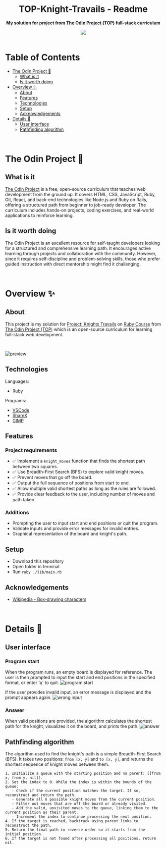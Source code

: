 <h1 align="center">TOP-Knight-Travails - Readme</h1>
<p align="center">
  <strong>
    My solution for project from <a href="https://www.theodinproject.com" target="_blank">The Odin Project (TOP)</a> full-stack curriculum
  </strong>
</p>
<div align="center">
  <a href="https://www.theodinproject.com">
    <img src="_for_readme/banner.png">
  </a>
</div>

<br>

# Table of Contents
* [The Odin Project :thinking:](#the-odin-project-thinking)
  * [What is it](#what-is-it)
  * [Is it worth doing](#is-it-worth-doing)
* [Overview :sparkles:](#overview-sparkles)
  * [About](#about)
  * [Features](#features)
  * [Technologies](#technologies)
  * [Setup](#setup)
  * [Acknowledgements](#acknowledgements)
* [Details :scroll:](#details-scroll)
  * [User interface](#user-interface)
  * [Pathfinding algorithm](#pathfinding-algorithm)

<br>

# The Odin Project :thinking:

## What is it  
[The Odin Project](https://www.theodinproject.com) is a free, open-source curriculum that teaches web development from the ground up. It covers HTML, CSS, JavaScript, Ruby, Git, React, and back-end technologies like Node.js and Ruby on Rails, offering a structured path from beginner to job-ready developer. The curriculum includes hands-on projects, coding exercises, and real-world applications to reinforce learning.

## Is it worth doing  
The Odin Project is an excellent resource for self-taught developers looking for a structured and comprehensive learning path. It encourages active learning through projects and collaboration with the community. However, since it requires self-discipline and problem-solving skills, those who prefer guided instruction with direct mentorship might find it challenging.

<br>

# Overview :sparkles:

## About
This project is my solution for [Project: Knights Travails](https://www.theodinproject.com/lessons/ruby-knights-travails) on [Ruby Course](https://www.theodinproject.com/paths/full-stack-ruby-on-rails/courses/ruby) from [The Odin Project (TOP)](https://www.theodinproject.com) which is an open-source curriculum for learning full-stack web development.

<br>

![preview](/_for_readme/preview.png)

## Technologies
Languages:
- Ruby
  
Programs:
- [VSCode](https://code.visualstudio.com)
- [ShareX](https://getsharex.com)
- [GIMP](https://www.gimp.org)

## Features
### Project requirements
- ✅ Implement a `knight_moves` function that finds the shortest path between two squares.  
- ✅ Use Breadth-First Search (BFS) to explore valid knight moves.  
- ✅ Prevent moves that go off the board.  
- ✅ Output the full sequence of positions from start to end.  
- ✅ Allow multiple valid shortest paths as long as the rules are followed.  
- ✅ Provide clear feedback to the user, including number of moves and path taken.  

### Additions
- Prompting the user to input start and end positions or quit the program.
- Validate inputs and provide error messages for invalid entries.
- Graphical representation of the board and knight's path.

## Setup
- Download this repository
- Open folder in terminal
- Run `ruby ./lib/main.rb`

## Acknowledgements
- [Wikipedia - Box-drawing characters](https://en.wikipedia.org/wiki/Box-drawing_characters)

<br>

# Details :scroll:

## User interface

### Program start
When the program runs, an empty board is displayed for reference. The user is then prompted to input the start and end positions in the specified format, or enter 'q' to quit.
![program start](/_for_readme/UI/start.png)

If the user provides invalid input, an error message is displayed and the prompt appears again.
![wrong input](/_for_readme/UI/wrong_input.png)

### Answer
When valid positions are provided, the algorithm calculates the shortest path for the knight, visualizes it on the board, and prints the path.
![answer](/_for_readme/UI/answer.png)

## Pathfinding algorithm
The algorithm used to find the knight's path is a simple Breadth-First Search (BFS). It takes two positions: `from [x, y]` and `to [x, y]`, and returns the shortest sequence of knight moves between them.

```
1. Initialize a queue with the starting position and no parent: [[from x, from y, nil]].
2. Set the index to 0. While the index is within the bounds of the queue:
   - Check if the current position matches the target. If so, reconstruct and return the path.
   - Generate all 8 possible knight moves from the current position.
   - Filter out moves that are off the board or already visited.
   - Add the valid, unvisited moves to the queue, linking them to the current position as their parent.
   - Increment the index to continue processing the next position.
4. If the target is reached, backtrack using parent links to reconstruct the path.
5. Return the final path in reverse order so it starts from the initial position.
6. If the target is not found after processing all positions, return nil.
```
